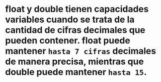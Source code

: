 # float y double tienen capacidades variables cuando se trata de la cantidad de cifras decimales que pueden contener. float puede mantener `hasta 7 cifras` decimales de manera precisa, mientras que double puede mantener `hasta 15`.